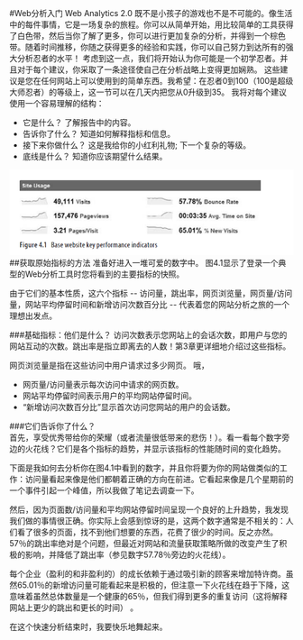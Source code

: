 #Web分析入门
Web Analytics 2.0 既不是小孩子的游戏也不是不可能的。像生活中的每件事情，它是一场复杂的旅程。你可以从简单开始，用比较简单的工具获得了白色带，然后当你了解了更多，你可以进行更加复杂的分析，并得到一个棕色带。随着时间推移，你随之获得更多的经验和实践，你可以自己努力到达所有的强大分析忍者的水平！
考虑到这一点，我们将开始认为你可能是一个初学忍者。并且对于每个建议，你采取了一条途径使自己在分析战略上变得更加娴熟。
这些建议是您在任何网站上可以使用到的简单东西。我希望：在忍者0到100（100是超级大师忍者）的等级上，这一节可以在几天内把您从0升级到35。
我将对每个建议使用一个容易理解的结构：
* 它是什么？  了解报告中的内容。
* 告诉你了什么？  知道如何解释指标和信息。
* 接下来你做什么？  这是我给你的小红利礼物; 下一个复杂的等级。
* 底线是什么？  知道你应该期望什么结果。

![4.1](../images/4.1.png "4.1")
##获取原始指标的方法
准备好进入一堆可爱的数字中。 图4.1显示了登录一个典型的Web分析工具时您将看到的主要指标的快照。

由于它们的基本性质，这六个指标 -- 访问量，跳出率，网页浏览量，网页量/访问量，网站平均停留时间和新增访问次数百分比 -- 代表着您的网站分析之旅的一个理想出发点。

###基础指标：他们是什么？ 
访问次数表示您网站上的会话次数，即用户与您的网站互动的次数。跳出率是指立即离去的人数！第3章更详细地介绍过这些指标。

网页浏览量是指在这些访问中用户请求过多少网页。 哦，  
* 网页量/访问量表示每次访问中请求的网页数。   
* 网站平均停留时间表示用户的平均网站停留时间。   
* “新增访问次数百分比”显示首次访问您网站的用户的会话数。   

###它们告诉你了什么？  
首先，享受优秀带给你的荣耀（或者流量很低带来的悲伤！）。看一看每个数字旁边的火花线？它们是各个指标的趋势，并显示该指标的性能随时间的变化趋势。

下面是我如何去分析你在图4.1中看到的数字，并且你将要为你的网站做类似的工作：访问量看起来像是他们都朝着正确的方向在前进。它看起来像是几个星期前的一个事件引起一个峰值，所以我做了笔记去调查一下。

然后，因为页面数/访问量和平均网站停留时间呈现一个良好的上升趋势，我发现我们做的事情很正确。你实际上会感到惊讶的是，这两个数字通常是不相关的：人们看了很多的页面，找不到他们想要的东西，花费了很少的时间。反之亦然。
57％的跳出率绝对是个问题，但最近对网站和流量获取策略所做的改变产生了积极的影响，并降低了跳出率（参见数字57.78％旁边的火花线）。

每个企业（盈利的和非盈利的）的成长依赖于通过吸引新的顾客来增加特许商。虽然65.01％的新增访问量可能看起来是积极的，但注意一下火花线在趋于下降，这意味着虽然总体数量是一个健康的65％，但我们得到更多的重复访问（这将解释网站上更少的跳出和更长的时间） 。  

在这个快速分析结束时，我要快乐地舞起来。
